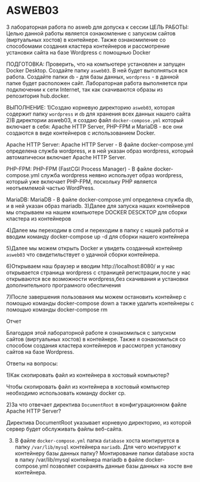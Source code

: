 # ASWEB03
3 лабораторная работа по asweb для допуска к сессии
ЦЕЛЬ РАБОТЫ:
Целью данной работы является ознакомление с запуском сайтов (виртуальных хостов) в 
контейнере. Также ознакомиление со способомами  создания кластера контейнеров и рассмотрение
установки сайта на базе Wordpress с помощнью Docker

ПОДГОТОВКА:
Проверить, что на компьютере установлен и запущен Docker Desktop.
Создайте папку `asweb03`. В ней будет выполняться вся работа.
Создайте папки `db` - для базы данных, `wordpress` - в данной папке будет расположен сайт.
Лабораторная работа выполняется при подключении к сети Internet, так как скачиваются 
образы из репозитория hub.docker.

ВЫПОЛНЕНИЕ:
1)Cоздаю корневую директорию `asweb03`, которая содержит папку `wordpress` и `db` для хранения всех данных нашего сайта
2)В директории asweb03, я создаю файл `docker-compose.yml` который включает в себя:
Apache HTTP Server, PHP-FPM и MariaDB - все они создаются в виде контейнеров с использованием Docker.

Apache HTTP Server:
Apache HTTP Server - В файле docker-compose.yml определена служба wordpress, и в ней указан образ wordpress, который автоматически включает Apache HTTP Server.

PHP-FPM:
PHP-FPM (FastCGI Process Manager) - В файле docker-compose.yml служба wordpress неявно использует образ wordpress, который уже включает PHP-FPM, поскольку PHP является неотъемлемой частью WordPress.

MariaDB:
MariaDB - В файле docker-compose.yml определена служба db, и в ней указан образ mariadb.
3)Далее для запуска наших контейнеров мы открываем на нашем компьютере DOCKER DESCKTOP для сборки кластера из контейнеров

4)Далее мы переходим в cmd и переходим в папку с нашей работой и вводим команду docker-compose up -d для сборки нашего контейнера

5)Далее мы можем открыть Docker и увидеть созданный контейнер `asweb03` что свидетильствует о удачной сборки контейнера.

6)Открываем наш браузер и вводим http://localhost:8080/ и у нас открывается страница wordpress с страницей регистрации,после у нас открываются все возможности wordpress,без скачивания и установки дополнительного програмного обеспичения

7)После завершения пользования мы можем остановить контейнер с помощью команды docker-compose down а также удалить контейнеры с помощью команды docker-compose rm

Отчет

Благодаря этой лабораторной работе я ознакомилься с запуском сайтов (виртуальных хостов) в 
контейнере. Также я ознакомилься со способом создания кластера контейнеров и рассмотрел
установку сайтов на базе Wordpress.

Ответы на вопросы:

1)Как скопировать файл из контейнера в хостовый компьютер?

Чтобы скопировать файл из контейнера в хостовый компьютер необходимо использовать 
команду docker cp.

2)За что отвечает директива `DocumentRoot` в конфигурационном файле Apache HTTP Server?

Директива DocumentRoot указывает корневую директорию, из которой сервер будет обслуживать файлы веб-сайта. 

3) В файле `docker-compose.yml` папка `database` хоста монтируется в папку `/var/lib/mysql` контейнера `mariadb`. Для чего монтируют к контейнеру базы данных папку?
Монтирование папки database хоста в папку /var/lib/mysql контейнера mariadb в файле docker-compose.yml позволяет сохранять данные базы данных на хосте вне контейнера.
